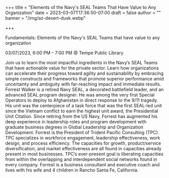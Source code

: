 +++
title = "Elements of the Navy's SEAL Teams That Have Value to Any Organization"
date = 2023-03-07T17:36:50-07:00
draft = false
author = ""
banner = "/img/az-desert-dusk.webp"

+++

Fundamentals: Elements of the Navy's SEAL Teams that have value to any organization

03/07/2023, 6:00 PM – 7:00 PM @ Tempe Public Library

Join us to learn the most impactful ingredients in the Navy’s SEAL Teams that have actionable value for the private sector. Learn how organizations can accelerate their progress toward agility and sustainability by embracing simple constructs and frameworks that promote superior performance amid uncertainty and ambiguity with far-reaching impact and immediate results.
Forrest Walker is a retired Navy SEAL, a decorated battlefield leader, and an advanced SEAL program designer. He was among the very first Special Operators to deploy to Afghanistan in direct response to the 9/11 tragedy. His unit was the centerpiece of a task force that was the first SEAL-led unit since the Vietnam conflict to earn the highest unit award, the Presidential Unit Citation. Since retiring from the US Navy, Forrest has augmented his deep experience in leadership roles and program development with graduate business degrees in Global Leadership and Organization Development.
Forrest is the President of Trident Pacific Consulting (TPC). TPC specializes in workforce engagement, leadership effectiveness, work design, and process efficiency. The capacities for growth, product/service diversification, and market effectiveness are all found in capacities already present in most businesses. TPC’s ever-present goal is liberating capacities from within the overlapping and interdependent social networks found in every company.
Forrest is a business consultant and executive coach and lives with his wife and 4 children in Rancho Santa Fe, California.
